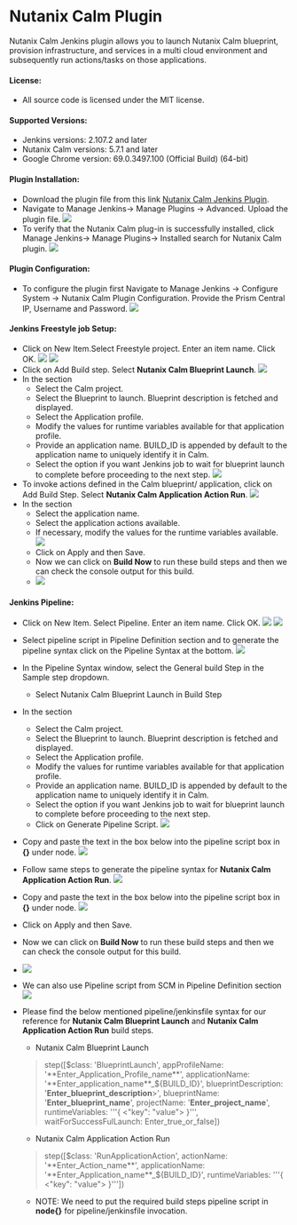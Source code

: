 # Nutanix Calm Plugin
Nutanix Calm Jenkins plugin allows you to launch Nutanix Calm blueprint, provision infrastructure, and services in a multi cloud environment and subsequently run actions/tasks on those applications.

#### License:
* All source code is licensed under the MIT license.

#### Supported Versions:
* Jenkins versions: 2.107.2 and later
* Nutanix Calm versions: 5.7.1 and later
* Google Chrome version:  69.0.3497.100 (Official Build) (64-bit)

#### Plugin Installation:
* Download the plugin file from this link [Nutanix Calm Jenkins Plugin](https://github.com/nutanix/Nutanix-Calm-Jenkins-Plugin/releases/download/v1.0/nutanix-calm.hpi).
* Navigate to Manage Jenkins→ Manage Plugins → Advanced.  Upload the plugin file.
  ![](Docs/screenshots/Upload_plugin.png)
* To verify that the Nutanix Calm plug-in is successfully installed, click Manage Jenkins→ Manage Plugins→ Installed search for Nutanix Calm plugin.
  ![](Docs/screenshots/Verify_plugin.png)

#### Plugin Configuration:
* To configure the plugin first Navigate to Manage Jenkins -> Configure System -> Nutanix Calm Plugin Configuration. Provide the Prism Central IP, Username and Password.
  ![](Docs/screenshots/Plugin_configuration.png)

#### Jenkins Freestyle job Setup:
* Click on New Item.Select Freestyle project. Enter an item name. Click OK.
  ![](Docs/screenshots/Click_on_newitem.png)
  ![](Docs/screenshots/Select_freestyle_project.png)
* Click on Add Build step. Select **Nutanix Calm Blueprint Launch**.
  ![](Docs/screenshots/Select_bp_launch_step.png)
* In the section
    * Select the Calm project.
    * Select the Blueprint to launch. Blueprint description is fetched and displayed.
    * Select the Application profile.
    * Modify the values for runtime variables available for that application profile.
    * Provide an application name. BUILD_ID is appended by default to the application name to uniquely identify it in Calm.
    * Select the option if you want Jenkins job to wait for blueprint launch to complete before proceeding to the next step.
      ![](Docs/screenshots/Enter_bp_launch_step.png)
* To invoke actions defined in the Calm blueprint/ application, click on Add Build Step. Select **Nutanix Calm Application Action Run**.
  ![](Docs/screenshots/Select_app_action_step.png)
* In the section
    * Select the application name.
    * Select the application actions available.
    * If necessary, modify the values for the runtime variables available.
      ![](Docs/screenshots/Enter_app_action_step.png)
    * Click on Apply and then Save.
    * Now we can click on **Build Now** to run these build steps and then we can check the console output for this build.
    * ![](Docs/screenshots/Build_Now_Freestyle_Project.png)

#### Jenkins Pipeline:
* Click on New Item. Select Pipeline. Enter an item name. Click OK.
  ![](Docs/screenshots/Click_on_newitem.png)
  ![](Docs/screenshots/Select_pipeline.png)
* Select pipeline script in Pipeline Definition section and to generate the pipeline syntax click on the Pipeline Syntax at the bottom.
  ![](Docs/screenshots/Select_Pipeline_Script.png)
* In the Pipeline Syntax window, select the General build Step in the Sample step dropdown.
  * Select Nutanix Calm Blueprint Launch in Build Step
* In the section
    * Select the Calm project.
    * Select the Blueprint to launch. Blueprint description is fetched and displayed.
    * Select the Application profile.
    * Modify the values for runtime variables available for that application profile.
    * Provide an application name. BUILD_ID is appended by default to the application name to uniquely identify it in Calm.
    * Select the option if you want Jenkins job to wait for blueprint launch to complete before proceeding to the next step.
    * Click on Generate Pipeline Script.
      ![](Docs/screenshots/Pipeline_bp_launch.png)
* Copy and paste the text in the box below into the pipeline script box in **{}** under node.
  ![](Docs/screenshots/Copy_bp_launch_script.png)
* Follow same steps to generate the pipeline syntax for **Nutanix Calm Application Action Run**.
  ![](Docs/screenshots/Pipeline_bp_launch.png)
* Copy and paste the text in the box below into the pipeline script box in **{}** under node.
  ![](Docs/screenshots/Copy_App_Action_Script.png)
* Click on Apply and then Save.
* Now we can click on **Build Now** to run these build steps and then we can check the console output for this build.
* ![](Docs/screenshots/Build_Now_Pipeline.png)

* We can also use Pipeline script from SCM in Pipeline Definition section
  ![](Docs/screenshots/Pipeline_scm.png)

* Please find the below mentioned pipeline/jenkinsfile syntax for our reference for **Nutanix Calm Blueprint Launch** and **Nutanix Calm Application Action Run** build steps.
    * Nutanix Calm Blueprint Launch
    > step([$class: 'BlueprintLaunch', appProfileName: '**Enter_Application_Profile_name**', applicationName: '**Enter_application_name**_${BUILD_ID}', blueprintDescription: '**Enter_blueprint_description**>', blueprintName: '**Enter_blueprint_name**', projectName: '**Enter_project_name**', runtimeVariables: '''{
          <"key": "value">
      }''', waitForSuccessFulLaunch: Enter_true_or_false])

    * Nutanix Calm Application Action Run
    > step([$class: 'RunApplicationAction', actionName: '**Enter_Action_name**', applicationName: '**Enter_Application_name**_${BUILD_ID}', runtimeVariables: '''{
          <"key": "value">
      }'''])

    * NOTE: We need to put the required build steps pipeline script in **node{}** for pipeline/jenkinsfile invocation.

